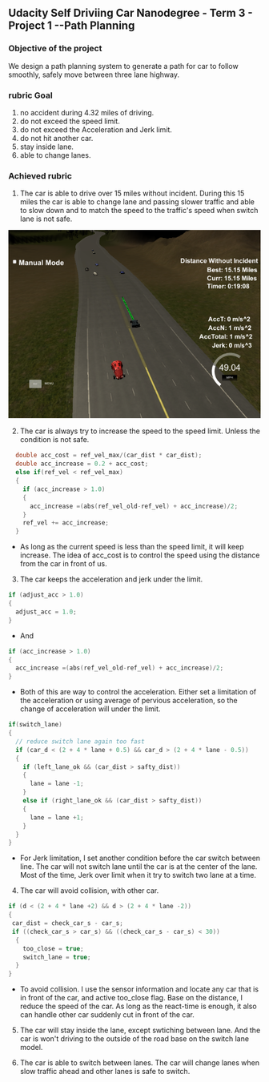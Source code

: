 
## Udacity Self Driviing Car Nanodegree - Term 3 - Project 1 --Path Planning

### Objective of the project
 We design a path planning system to generate a path for car to follow smoothly, safely move between three lane highway.

### rubric Goal
1. no accident during 4.32 miles of driving. 
2. do not exceed the speed limit.
3. do not exceed the Acceleration and Jerk limit.
4. do not hit another car.
5. stay inside lane.
6. able to change lanes.

### Achieved rubric 
1. The car is able to drive over 15 miles without incident. During this 15 miles the car is able to change lane and passing slower traffic and able to slow down and to match the speed to the traffic's speed when switch lane is not safe.
<img src = "./RM_image/image1.png">

2. The car is always try to increase the speed to the speed limit. Unless the condition is not safe.
```C++
  double acc_cost = ref_vel_max/(car_dist * car_dist);
  double acc_increase = 0.2 + acc_cost;
  else if(ref_vel < ref_vel_max)
  {
    if (acc_increase > 1.0)
    {
      acc_increase =(abs(ref_vel_old-ref_vel) + acc_increase)/2;
    } 
    ref_vel += acc_increase;
  }
  ```
* As long as the current speed is less than the speed limit, it will keep increase. The idea of acc_cost is to control the speed using the distance from the car in front of us. 

3. The car keeps the acceleration and jerk under the limit.
```C++
if (adjust_acc > 1.0)
{
  adjust_acc = 1.0;
}
```
* And 
```C++
if (acc_increase > 1.0)
{
  acc_increase =(abs(ref_vel_old-ref_vel) + acc_increase)/2;
} 
```
* Both of this are way to control the acceleration. Either set a limitation of the acceleration or using average of pervious acceleration, so the change of acceleration will under the limit.

```C++
if(switch_lane)
{
  // reduce switch lane again too fast
  if (car_d < (2 + 4 * lane + 0.5) && car_d > (2 + 4 * lane - 0.5))
  {
    if (left_lane_ok && (car_dist > safty_dist))
    {
      lane = lane -1;
    }
    else if (right_lane_ok && (car_dist > safty_dist))
    {
      lane = lane +1;
    }
  }
}
```
* For Jerk limitation, I set another condition before the car switch between line. The car will not switch lane until the car is at the center of the lane. Most of the time, Jerk over limit when it try to switch two lane at a time.

4. The car will avoid collision, with other car.
```C++ 
if (d < (2 + 4 * lane +2) && d > (2 + 4 * lane -2))
{                    
 car_dist = check_car_s - car_s;
 if ((check_car_s > car_s) && ((check_car_s - car_s) < 30))
  {
    too_close = true;
    switch_lane = true;
  }
}
```
* To avoid collision. I use the sensor information and locate any car that is in front of the car, and active too_close flag. Base on the distance, I reduce the speed of the car. As long as the react-time is enough, it also can handle other car suddenly cut in front of the car.

5. The car will stay inside the lane, except swtiching between lane. And the car is won't driving to the outside of the road base on the switch lane model.

6. The car is able to switch between lanes. The car will change lanes when slow traffic ahead and other lanes is safe to switch.









